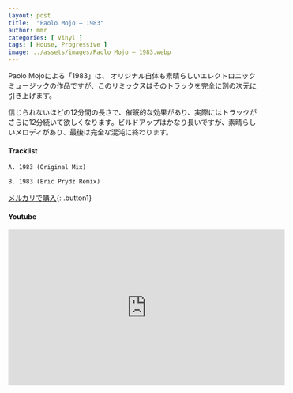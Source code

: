 ```yaml
---
layout: post
title:  "Paolo Mojo – 1983"
author: mmr
categories: [ Vinyl ]
tags: [ House, Progressive ]
image: ../assets/images/Paolo Mojo – 1983.webp
---
```


Paolo Mojoによる「1983」は、
オリジナル自体も素晴らしいエレクトロニックミュージックの作品ですが、このリミックスはそのトラックを完全に別の次元に引き上げます。

信じられないほどの12分間の長さで、催眠的な効果があり、実際にはトラックがさらに12分続いて欲しくなります。ビルドアップはかなり長いですが、素晴らしいメロディがあり、最後は完全な混沌に終わります。


#### Tracklist
```md
A. 1983 (Original Mix)

B. 1983 (Eric Prydz Remix)
```

[メルカリで購入](https://jp.mercari.com/item/m38967050175?afid=6142608987){: .button1}

#### Youtube
<iframe width="560" height="315" src="https://www.youtube.com/embed/UXYzTRoyBv0?si=e-uV2UQhHC49g-W-" title="YouTube video player" frameborder="0" allow="accelerometer; autoplay; clipboard-write; encrypted-media; gyroscope; picture-in-picture; web-share" referrerpolicy="strict-origin-when-cross-origin" allowfullscreen></iframe>